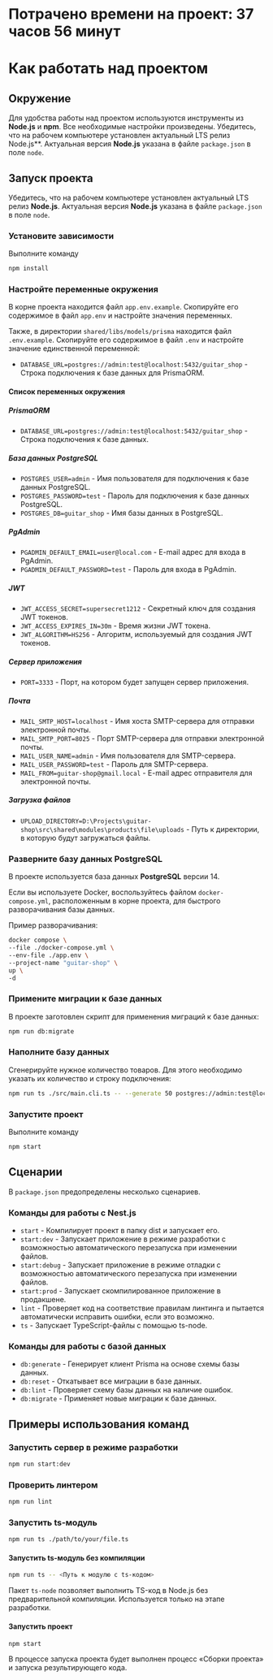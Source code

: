 # Потрачено времени на проект: 37 часов 56 минут

# Как работать над проектом

## Окружение

Для удобства работы над проектом используются инструменты из **Node.js** и **npm**. Все необходимые настройки произведены. Убедитесь, что на рабочем компьютере установлен актуальный LTS релиз Node.js**. Актуальная версия **Node.js** указана в файле `package.json` в поле `node`.

## Запуск проекта

Убедитесь, что на рабочем компьютере установлен актуальный LTS релиз **Node.js**. Актуальная версия **Node.js** указана в файле `package.json` в поле `node`.

### Установите зависимости

Выполните команду

```bash
npm install
```

### Настройте переменные окружения

В корне проекта находится файл `app.env.example`. Скопируйте его содержимое в файл `app.env` и настройте значения переменных.

Также, в директории `shared/libs/models/prisma` находится файл `.env.example`. Скопируйте его содержимое в файл `.env` и настройте значение единственной переменной:

- `DATABASE_URL=postgres://admin:test@localhost:5432/guitar_shop` - Строка подключения к базе данных для PrismaORM.

#### Список переменных окружения

##### PrismaORM

- `DATABASE_URL=postgres://admin:test@localhost:5432/guitar_shop` - Строка подключения к базе данных.

##### База данных PostgreSQL

- `POSTGRES_USER=admin` - Имя пользователя для подключения к базе данных PostgreSQL.
- `POSTGRES_PASSWORD=test` - Пароль для подключения к базе данных PostgreSQL.
- `POSTGRES_DB=guitar_shop` - Имя базы данных в PostgreSQL.

##### PgAdmin

- `PGADMIN_DEFAULT_EMAIL=user@local.com` - E-mail адрес для входа в PgAdmin.
- `PGADMIN_DEFAULT_PASSWORD=test` - Пароль для входа в PgAdmin.

##### JWT

- `JWT_ACCESS_SECRET=supersecret1212` - Секретный ключ для создания JWT токенов.
- `JWT_ACCESS_EXPIRES_IN=30m` - Время жизни JWT токена.
- `JWT_ALGORITHM=HS256` - Алгоритм, используемый для создания JWT токенов.

##### Сервер приложения

- `PORT=3333` - Порт, на котором будет запущен сервер приложения.

##### Почта

- `MAIL_SMTP_HOST=localhost` - Имя хоста SMTP-сервера для отправки электронной почты.
- `MAIL_SMTP_PORT=8025` - Порт SMTP-сервера для отправки электронной почты.
- `MAIL_USER_NAME=admin` - Имя пользователя для SMTP-сервера.
- `MAIL_USER_PASSWORD=test` - Пароль для SMTP-сервера.
- `MAIL_FROM=guitar-shop@gmail.local` - E-mail адрес отправителя для электронной почты.

##### Загрузка файлов

- `UPLOAD_DIRECTORY=D:\Projects\guitar-shop\src\shared\modules\products\file\uploads` - Путь к директории, в которую будут загружаться файлы.

### Разверните базу данных PostgreSQL

В проекте используется база данных **PostgreSQL** версии 14.

Если вы используете Docker, воспользуйтесь файлом `docker-compose.yml`, расположенным в корне проекта, для быстрого разворачивания базы данных.

Пример разворачивания:

```bash
docker compose \
--file ./docker-compose.yml \
--env-file ./app.env \
--project-name "guitar-shop" \
up \
-d
```

### Примените миграции к базе данных

В проекте заготовлен скрипт для применения миграций к базе данных:

```bash
npm run db:migrate
```

### Наполните базу данных

Сгенерируйте нужное количество товаров. Для этого необходимо указать их количество и строку подключения:

```bash
npm run ts ./src/main.cli.ts -- --generate 50 postgres://admin:test@localhost:5432/guitar_shop                                                                                                                                                                                                                                       
```

### Запустите проект

Выполните команду

```bash
npm start
```

## Сценарии

В `package.json` предопределены несколько сценариев.

### Команды для работы с Nest.js
- `start` - Компилирует проект в папку dist и запускает его.
- `start:dev` - Запускает приложение в режиме разработки с возможностью автоматического перезапуска при изменении файлов.
- `start:debug` - Запускает приложение в режиме отладки с возможностью автоматического перезапуска при изменении файлов.
- `start:prod` - Запускает скомпилированное приложение в продакшене.
- `lint` - Проверяет код на соответствие правилам линтинга и пытается автоматически исправить ошибки, если это возможно.
- `ts` - Запускает TypeScript-файлы с помощью ts-node.

### Команды для работы с базой данных

- `db:generate` - Генерирует клиент Prisma на основе схемы базы данных.
- `db:reset` - Откатывает все миграции в базе данных.
- `db:lint` - Проверяет схему базы данных на наличие ошибок.
- `db:migrate` - Применяет новые миграции к базе данных.

## Примеры использования команд

### Запустить сервер в режиме разработки

```bash
npm run start:dev
```

### Проверить линтером

```bash
npm run lint
```

### Запустить ts-модуль

```bash
npm run ts ./path/to/your/file.ts
```

#### Запустить ts-модуль без компиляции

```bash
npm run ts -- <Путь к модулю с ts-кодом>
```

Пакет `ts-node` позволяет выполнить TS-код в Node.js без предварительной компиляции. Используется только на этапе разработки.

#### Запустить проект

```bash
npm start
```

В процессе запуска проекта будет выполнен процесс «Сборки проекта» и запуска результирующего кода.
